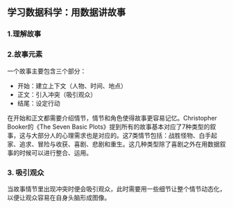 ## 学习数据科学：用数据讲故事

### 1.理解故事

### 2.故事元素

一个故事主要包含三个部分：

- 开始：建立上下文（人物、时间、地点）
- 正文：引入冲突（吸引观众）
- 结尾：设定行动

在开始和正文都需要介绍情节，情节和角色使得故事更容易记忆。Christopher Booker的《The Seven Basic Plots》提到所有的故事基本对应了7种类型的叙事，这与大部分人的心理需求也是对应的。这7类情节包括：战胜怪物、白手起家、追求、冒险与收获、喜剧、悲剧和重生。这几种类型除了喜剧之外在用数据叙事的时候可以进行整合、运用。

### 3. 吸引观众

当故事情节里出现冲突时便会吸引观众，此时需要用一些细节让整个情节动态化，以便让观众容易在自身头脑形成图像。
